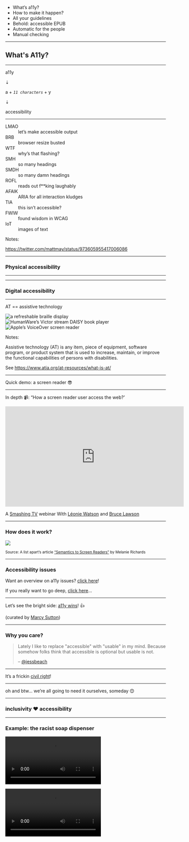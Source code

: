 - What’s a11y? <!-- .element: class="selected" -->
- How to make it happen?
- All your guidelines
- Behold: accessible EPUB
- Automatic for the people
- Manual checking

<!-- .element: class="toc no-bullets" -->

---

## What's A11y?

---

a11y

⇣

a + _`11 characters`_ + y

⇣

accessibility

---

<dl class="flat-dl">
<dt>LMAO</dt> <dd>let’s make accessible output</dd>
<dt>BRB</dt> <dd>browser resize busted</dd>
<dt>WTF</dt> <dd>why’s that flashing?</dd>
<dt>SMH</dt> <dd>so many headings</dd>
<dt>SMDH</dt> <dd>so many damn headings</dd>
<dt>ROFL</dt> <dd>reads out f**king laughably</dd>
<dt>AFAIK</dt> <dd>ARIA for all interaction kludges</dd>
<dt>TIA</dt> <dd>this isn’t accessible?</dd>
<dt>FWIW</dt> <dd>found wisdom in WCAG</dd>
<dt>IoT</dt> <dd>images of text</dd>
</dl>

Notes:

https://twitter.com/mattmay/status/973605955417006086

---

### Physical accessibility

---

<!-- .slide: data-background-image="assets/inaccessible-ramp.jpg" data-background-size="contain" -->

---

### Digital accessibility

---

<!-- .slide: class="image-cascade" -->

AT == assistive technology

<!-- <div class="image-cascade"> -->
<img src="assets/refreshable-braille-display.jpg" alt="a refreshable braille display" class="landscape fragment">
<img src="assets/victor-stream.jpg" alt="HumanWare’s Victor stream DAISY book player" class="portrait fragment">
<img src="assets/voice-over.png" alt="Apple’s VoiceOver screen reader" class="landscape fragment">
<!-- <div> -->

Notes:

Assistive technology (AT) is any item, piece of equipment, software program, or product system that is used to increase, maintain, or improve the functional capabilities of persons with disabilities.

See https://www.atia.org/at-resources/what-is-at/

---

Quick demo: a screen reader 😎

---

In depth 📹: “How a screen reader user access the web?’


<iframe width="560" height="315" src="https://www.youtube.com/embed/OUDV1gqs9GA" frameborder="0" allow="accelerometer; autoplay; encrypted-media; gyroscope; picture-in-picture" allowfullscreen></iframe>

A [Smashing TV](https://www.smashingmagazine.com/smashing-tv/) webinar With [Léonie Watson](https://tink.uk) and [Bruce Lawson](https://www.brucelawson.co.uk)



---

### How does it work?

<img src="assets/at-api-browser.png" src="Diagram illustrating the steps involved in presenting the next object in a document, from Web browser to AT" style="max-height: 30%">

<small>Source: A list apart’s article [“Semantics to Screen Readers”](https://alistapart.com/article/semantics-to-screen-readers) by Melanie Richards</small>

---

### Accessibility issues

Want an overview on a11y issues? <a href="#">click here</a>!

If you really want to go deep, <a href="#">click here</a>…

---

Let’s see the bright side: [a11y wins](https://a11ywins.tumblr.com)! 👍

(curated by <a href="https://twitter.com/marcysutton">Marcy Sutton</a>)

---

### Why you care?

> Lately I like to replace "accessible" with "usable" in my mind. Because somehow folks think that accessible is optional but usable is not.
>
> – [@jessbeach](https://twitter.com/jessebeach/status/1050031919713243137)

---

It’s a frickin [civil right](https://marcysutton.com/accessibility-is-a-civil-right)!

---

oh and btw… we’re all going to need it ourselves, someday 😊

---

### inclusivity ❤️ accessibility

---

### Example: the racist soap dispenser

<video class="fragment" data-autoplay src="assets/faucet-white-hand.mp4"></video>

<video class="fragment" data-autoplay src="assets/faucet-black-hand.mp4"></video>
